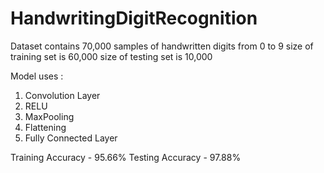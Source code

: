 # HandwritingDigitRecognition

Dataset contains 70,000 samples of handwritten digits from 0 to 9
size of training set is 60,000
size of testing set is 10,000

Model uses :
1. Convolution Layer
2. RELU 
3. MaxPooling 
4. Flattening
5. Fully Connected Layer

Training Accuracy - 95.66%
Testing Accuracy - 97.88%
